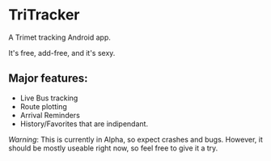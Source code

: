 TriTracker
==========

A Trimet tracking Android app.

It's free, add-free, and it's sexy.

Major features:
---------------
  + Live Bus tracking
  + Route plotting
  + Arrival Reminders
  + History/Favorites that are indipendant.
  
*Warning*: This is currently in Alpha, so expect crashes and bugs.
However, it should be mostly useable right now, so feel free to give it 
a try.
